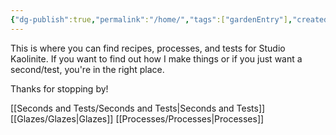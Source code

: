 ```yaml
---
{"dg-publish":true,"permalink":"/home/","tags":["gardenEntry"],"created":"2025-08-25T10:54:26.646-04:00","updated":"2025-08-26T10:50:57.842-04:00"}
---
```


This is where you can find recipes, processes, and tests for Studio Kaolinite. If you want to find out how I make things or if you just want a second/test, you're in the right place. 

Thanks for stopping by! 

[[Seconds and Tests/Seconds and Tests\|Seconds and Tests]]
[[Glazes/Glazes\|Glazes]]
[[Processes/Processes\|Processes]]
